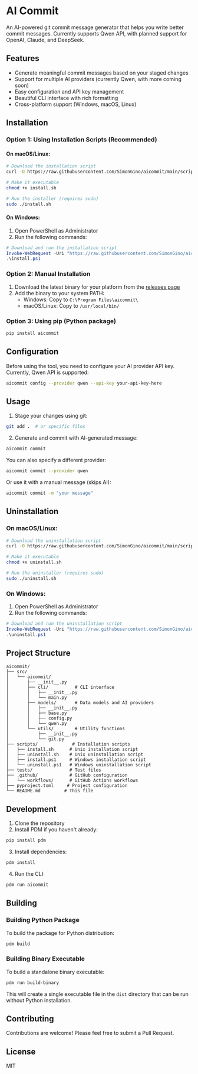 # AI Commit

An AI-powered git commit message generator that helps you write better commit messages. Currently supports Qwen API, with planned support for OpenAI, Claude, and DeepSeek.

## Features

- Generate meaningful commit messages based on your staged changes
- Support for multiple AI providers (currently Qwen, with more coming soon)
- Easy configuration and API key management
- Beautiful CLI interface with rich formatting
- Cross-platform support (Windows, macOS, Linux)

## Installation

### Option 1: Using Installation Scripts (Recommended)

#### On macOS/Linux:
```bash
# Download the installation script
curl -O https://raw.githubusercontent.com/SimonGino/aicommit/main/scripts/install.sh

# Make it executable
chmod +x install.sh

# Run the installer (requires sudo)
sudo ./install.sh
```

#### On Windows:
1. Open PowerShell as Administrator
2. Run the following commands:
```powershell
# Download and run the installation script
Invoke-WebRequest -Uri "https://raw.githubusercontent.com/SimonGino/aicommit/main/scripts/install.ps1" -OutFile "install.ps1"
.\install.ps1
```

### Option 2: Manual Installation
1. Download the latest binary for your platform from the [releases page](https://github.com/SimonGino/aicommit/releases)
2. Add the binary to your system PATH:
   - Windows: Copy to `C:\Program Files\aicommit\`
   - macOS/Linux: Copy to `/usr/local/bin/`

### Option 3: Using pip (Python package)
```bash
pip install aicommit
```

## Configuration

Before using the tool, you need to configure your AI provider API key. Currently, Qwen API is supported:

```bash
aicommit config --provider qwen --api-key your-api-key-here
```

## Usage

1. Stage your changes using git:
```bash
git add .  # or specific files
```

2. Generate and commit with AI-generated message:
```bash
aicommit commit
```

You can also specify a different provider:
```bash
aicommit commit --provider qwen
```

Or use it with a manual message (skips AI):
```bash
aicommit commit -m "your message"
```

## Uninstallation

### On macOS/Linux:
```bash
# Download the uninstallation script
curl -O https://raw.githubusercontent.com/SimonGino/aicommit/main/scripts/uninstall.sh

# Make it executable
chmod +x uninstall.sh

# Run the uninstaller (requires sudo)
sudo ./uninstall.sh
```

### On Windows:
1. Open PowerShell as Administrator
2. Run the following commands:
```powershell
# Download and run the uninstallation script
Invoke-WebRequest -Uri "https://raw.githubusercontent.com/SimonGino/aicommit/main/scripts/uninstall.ps1" -OutFile "uninstall.ps1"
.\uninstall.ps1
```

## Project Structure

```
aicommit/
├── src/
│   └── aicommit/
│       ├── __init__.py
│       ├── cli/          # CLI interface
│       │   ├── __init__.py
│       │   └── main.py
│       ├── models/       # Data models and AI providers
│       │   ├── __init__.py
│       │   ├── base.py
│       │   ├── config.py
│       │   └── qwen.py
│       └── utils/        # Utility functions
│           ├── __init__.py
│           └── git.py
├── scripts/             # Installation scripts
│   ├── install.sh      # Unix installation script
│   ├── uninstall.sh    # Unix uninstallation script
│   ├── install.ps1     # Windows installation script
│   └── uninstall.ps1   # Windows uninstallation script
├── tests/              # Test files
├── .github/            # GitHub configuration
│   └── workflows/      # GitHub Actions workflows
├── pyproject.toml     # Project configuration
└── README.md         # This file
```

## Development

1. Clone the repository
2. Install PDM if you haven't already:
```bash
pip install pdm
```

3. Install dependencies:
```bash
pdm install
```

4. Run the CLI:
```bash
pdm run aicommit
```

## Building

### Building Python Package
To build the package for Python distribution:

```bash
pdm build
```

### Building Binary Executable
To build a standalone binary executable:

```bash
pdm run build-binary
```

This will create a single executable file in the `dist` directory that can be run without Python installation.

## Contributing

Contributions are welcome! Please feel free to submit a Pull Request.

## License

MIT 